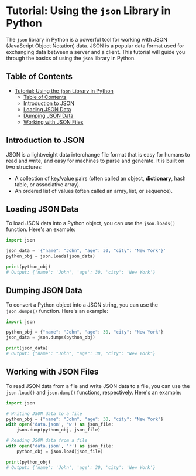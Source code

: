 # Tutorial: Using the `json` Library in Python

The `json` library in Python is a powerful tool for working with JSON (JavaScript Object Notation) data. JSON is a popular data format used for exchanging data between a server and a client. This tutorial will guide you through the basics of using the `json` library in Python.

## Table of Contents

- [Tutorial: Using the `json` Library in Python](#tutorial-using-the-json-library-in-python)
  - [Table of Contents](#table-of-contents)
  - [Introduction to JSON](#introduction-to-json)
  - [Loading JSON Data](#loading-json-data)
  - [Dumping JSON Data](#dumping-json-data)
  - [Working with JSON Files](#working-with-json-files)

## Introduction to JSON

JSON is a lightweight data interchange file format that is easy for humans to read and write, and easy for machines to parse and generate. It is built on two structures:

- A collection of key/value pairs (often called an object, **dictionary**, hash table, or associative array).
- An ordered list of values (often called an array, list, or sequence).

## Loading JSON Data

To load JSON data into a Python object, you can use the `json.loads()` function. Here's an example:

```python
import json

json_data = '{"name": "John", "age": 30, "city": "New York"}'
python_obj = json.loads(json_data)

print(python_obj)
# Output: {'name': 'John', 'age': 30, 'city': 'New York'}
```

## Dumping JSON Data

To convert a Python object into a JSON string, you can use the `json.dumps()` function. Here's an example:

```python
import json

python_obj = {"name": "John", "age": 30, "city": "New York"}
json_data = json.dumps(python_obj)

print(json_data)
# Output: {"name": "John", "age": 30, "city": "New York"}
```

## Working with JSON Files

To read JSON data from a file and write JSON data to a file, you can use the `json.load()` and `json.dump()` functions, respectively. Here's an example:

```python
import json

# Writing JSON data to a file
python_obj = {"name": "John", "age": 30, "city": "New York"}
with open('data.json', 'w') as json_file:
    json.dump(python_obj, json_file)

# Reading JSON data from a file
with open('data.json', 'r') as json_file:
    python_obj = json.load(json_file)

print(python_obj)
# Output: {'name': 'John', 'age': 30, 'city': 'New York'}
```
